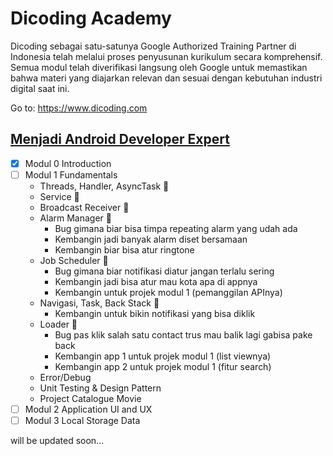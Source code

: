 # Dicoding Academy
Dicoding sebagai satu-satunya Google Authorized Training Partner di Indonesia telah melalui proses penyusunan kurikulum secara komprehensif. Semua modul telah diverifikasi langsung oleh Google untuk memastikan bahwa materi yang diajarkan relevan dan sesuai dengan kebutuhan industri digital saat ini.

Go to: https://www.dicoding.com

## [Menjadi Android Developer Expert](https://www.dicoding.com/academies/14/)
- [x] Modul 0 Introduction
- [ ] Modul 1 Fundamentals
	* Threads, Handler, AsyncTask :red_circle:
	* Service :red_circle:
	* Broadcast Receiver :red_circle:
	* Alarm Manager :large_blue_circle:
		* Bug gimana biar bisa timpa repeating alarm yang udah ada
		* Kembangin jadi banyak alarm diset bersamaan
		* Kembangin biar bisa atur ringtone
	* Job Scheduler :large_blue_circle:
		* Bug gimana biar notifikasi diatur jangan terlalu sering
		* Kembangin jadi bisa atur mau kota apa di appnya
		* Kembangin untuk projek modul 1 (pemanggilan APInya)
	* Navigasi, Task, Back Stack :large_blue_circle:
		* Kembangin untuk bikin notifikasi yang bisa diklik
	* Loader :large_blue_circle:
		* Bug pas klik salah satu contact trus mau balik lagi gabisa pake back
		* Kembangin app 1 untuk projek modul 1 (list viewnya)
		* Kembangin app 2 untuk projek modul 1 (fitur search)
	* Error/Debug
	* Unit Testing & Design Pattern
	* Project Catalogue Movie
- [ ] Modul 2 Application UI and UX
- [ ] Modul 3 Local Storage Data

will be updated soon...


